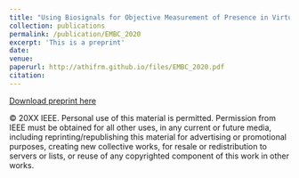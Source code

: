 ```yaml
---
title: "Using Biosignals for Objective Measurement of Presence in Virtual Reality Environments"
collection: publications
permalink: /publication/EMBC_2020
excerpt: 'This is a preprint'
date: 
venue: 
paperurl: http://athifrm.github.io/files/EMBC_2020.pdf
citation: 
---
```

[Download preprint here](http://athifrm.github.io/files/EMBC_2020.pdf)

© 20XX IEEE.  Personal use of this material is permitted.  Permission from IEEE must be obtained for all other uses, in any current or future media, including reprinting/republishing this material for advertising or promotional purposes, creating new collective works, for resale or redistribution to servers or lists, or reuse of any copyrighted component of this work in other works.

